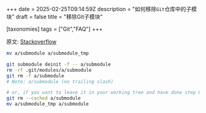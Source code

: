 +++
date = 2025-02-25T09:14:59Z
description = "如何移除`Git`仓库中的子模块"
draft = false
title = "移除Git子模块"

[taxonomies]
tags = ["Git","FAQ"]
+++

原文: [Stackoverflow](https://stackoverflow.com/a/16162000)

```bash
mv a/submodule a/submodule_tmp

git submodule deinit -f -- a/submodule
rm -rf .git/modules/a/submodule
git rm -f a/submodule
# Note: a/submodule (no trailing slash)

# or, if you want to leave it in your working tree and have done step 0
git rm --cached a/submodule
mv a/submodule_tmp a/submodule
```
